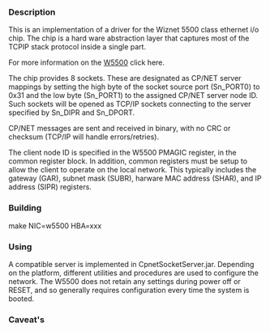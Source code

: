 ### Description

This is an implementation of a driver for the Wiznet 5500 class ethernet
i/o chip.  The chip is a hard ware abstraction layer that captures most 
of the TCPIP stack protocol inside a single part.  

For more information on the [W5500](https://www.wiznet.io/product-item/w5500/) click here.

The chip provides 8 sockets. These are designated as CP/NET server
mappings by setting the high byte of the socket source port (Sn_PORT0)
to 0x31 and the low byte (Sn_PORT1) to the assigned CP/NET server node ID.
Such sockets will be opened as TCP/IP sockets connecting to the
server specified by Sn_DIPR and Sn_DPORT.

CP/NET messages are sent and received in binary, with no CRC or checksum
(TCP/IP will handle errors/retries).

The client node ID is specified in the W5500 PMAGIC register,
in the common register block. In addition, common registers
must be setup to allow the client to operate on the local
network. This typically includes the gateway (GAR),
subnet mask (SUBR), harware MAC address (SHAR),
and IP address (SIPR) registers.

### Building

make NIC=w5500 HBA=xxx

### Using

A compatible server is implemented in CpnetSocketServer.jar.
Depending on the platform, different utilities and procedures are
used to configure the network. The W5500 does not retain any
settings during power off or RESET, and so generally requires
configuration every time the system is booted.

### Caveat's

